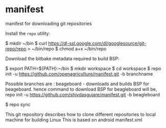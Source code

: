 manifest
========

manifest for downloading git repositories


Install the `repo` utility:

$ mkdir ~/bin
$ curl https://dl-ssl.google.com/dl/googlesource/git-repo/repo > ~/bin/repo
$ chmod a+x ~/bin/repo

Download the bitbake metadata required to build BSP:

$ export PATH=${PATH}:~/bin
$ mkdir workspace
$ cd workspace
$ repo init -u https://github.com/openagriculture/manifest.git -b branchname

  Possible branches are :
	beageboard - downloads and builds BSP for beageboard.
	hence command to download BSP for beagleboard will be,
	repo init -u https://github.com/shivdasgujare/manifest.git -b beagleboard

$ repo sync


This git repository describes how to clone different
repositories to local machine for building Linux
This is based on android manifest.xml
